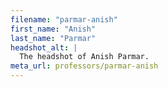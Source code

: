 ```yaml
---
filename: "parmar-anish"
first_name: "Anish"
last_name: "Parmar"
headshot_alt: |
  The headshot of Anish Parmar.
meta_url: professors/parmar-anish
---
```

